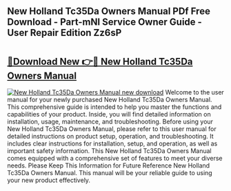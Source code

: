 ## New Holland Tc35Da Owners Manual PDf Free Download - Part-mNl Service Owner Guide - User Repair Edition Zz6sP

# <h2><a href="http://bc9239.oget.top/?id=New+Holland+Tc35Da+Owners+Manual">🔗Download New 👉🔴 New Holland Tc35Da Owners Manual</a></h2>

[![New Holland Tc35Da Owners Manual new download](https://i.imgur.com/5g1atiW.png)](http://bc9239.oget.top/?id=New+Holland+Tc35Da+Owners+Manual)
Welcome to the user manual for your newly purchased New Holland Tc35Da Owners Manual. This comprehensive guide is intended to help you master the functions and capabilities of your product. Inside, you will find detailed information on installation, usage, maintenance, and troubleshooting. Before using your New Holland Tc35Da Owners Manual, please refer to this user manual for detailed instructions on product setup, operation, and troubleshooting. It includes clear instructions for installation, setup, and operation, as well as important safety information. This New Holland Tc35Da Owners Manual comes equipped with a comprehensive set of features to meet your diverse needs. Please Keep This Information for Future Reference New Holland Tc35Da Owners Manual. This manual will be your reliable guide to using your new product effectively.
